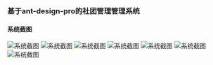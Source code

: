 ### 基于ant-design-pro的社团管理管理系统

#### 系统截图
<img src="http://opok8iwaa.bkt.clouddn.com/image/github/cmsys/cmsys-1.png" style="width=400px" alt="系统截图"/>
<img src="http://opok8iwaa.bkt.clouddn.com/image/github/cmsys/cmsys-2.png" style="width=400px" alt="系统截图"/>
<img src="http://opok8iwaa.bkt.clouddn.com/image/github/cmsys/cmsys-3.png" style="width=400px" alt="系统截图"/>
<img src="http://opok8iwaa.bkt.clouddn.com/image/github/cmsys/cmsys-4.png" style="width=400px" alt="系统截图"/>
<img src="http://opok8iwaa.bkt.clouddn.com/image/github/cmsys/cmsys-5.png" style="width=400px" alt="系统截图"/>
<img src="http://opok8iwaa.bkt.clouddn.com/image/github/cmsys/cmsys-6.png" style="width=400px" alt="系统截图"/>
<img src="http://opok8iwaa.bkt.clouddn.com/image/github/cmsys/cmsys-7.png" style="width=400px" alt="系统截图"/>

